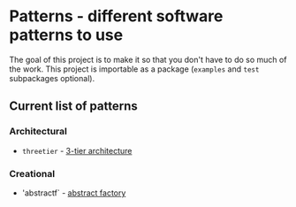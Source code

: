 Patterns - different software patterns to use
=============================================

The goal of this project is to make it so that you don't have to do so much
of the work. This project is importable as a package (`examples` and `test` 
subpackages optional).

Current list of patterns
------------------------

### Architectural

* `threetier` - [3-tier architecture](http://en.wikipedia.org/wiki/Multitier_architecture)

### Creational

* 'abstractf` - [abstract factory](https://en.wikipedia.org/wiki/Abstract_factory_pattern)